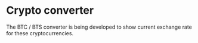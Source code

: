 # Crypto converter

The BTC / BTS converter is being developed to show current exchange rate for these cryptocurrencies.  
